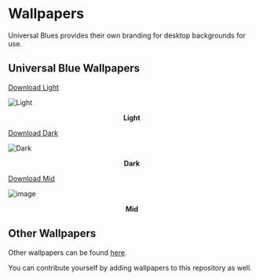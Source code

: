 # Wallpapers

Universal Blues provides their own branding for desktop backgrounds for use.

## Universal Blue Wallpapers

[Download Light](https://github.com/ublue-os/bling/blob/main/build/backgrounds/src/2D/wallpaper-light.png)

![Light](https://github.com/ublue-os/website/assets/121328689/6ad1c5c3-a60d-4b07-8f04-a6954318bb27)

<p style="text-align: center;font-weight: bold">Light</p> 

[Download Dark](https://github.com/ublue-os/bling/blob/main/build/backgrounds/src/2D/wallpaper-dark.png)

![Dark](https://github.com/ublue-os/website/assets/121328689/e173a8bb-21bf-4055-a3f0-a7e7ab56a82f)
<p style="text-align: center;font-weight: bold">Dark</p>

[Download Mid](https://github.com/ublue-os/bling/blob/main/build/backgrounds/src/2D/wallpaper-mid.png)

![image](https://github.com/ublue-os/website/assets/121328689/1cda5e6e-a7dc-446b-b284-1a1e11987012)

<p style="text-align: center;font-weight: bold">Mid</p>

## Other Wallpapers

Other wallpapers can be found [here](https://github.com/ublue-os/bling/tree/main/build/backgrounds/src/).

You can contribute yourself by adding wallpapers to this repository as well.
